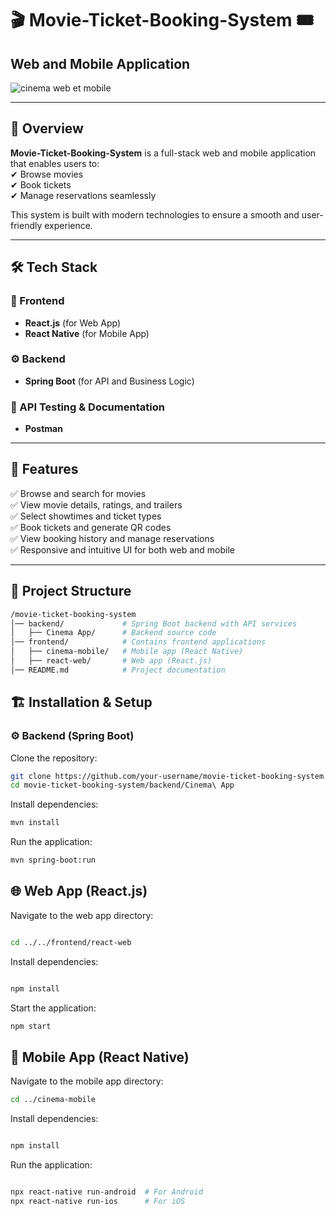 # 🎬 Movie-Ticket-Booking-System 🎟️  
## Web and Mobile Application  

 ![cinema web et mobile](https://github.com/user-attachments/assets/3f44d1da-34cc-4874-9ebb-17f6d12c58be)


---

## 🚀 Overview  
**Movie-Ticket-Booking-System** is a full-stack web and mobile application that enables users to:  
✔ Browse movies  
✔ Book tickets  
✔ Manage reservations seamlessly  

This system is built with modern technologies to ensure a smooth and user-friendly experience.  

---

## 🛠️ Tech Stack  

### 🎨 Frontend  
- **React.js** (for Web App)  
- **React Native** (for Mobile App)  

### ⚙ Backend  
- **Spring Boot** (for API and Business Logic)  

### 🧪 API Testing & Documentation  
- **Postman**  

---

## 🎥 Features  

✅ Browse and search for movies  
✅ View movie details, ratings, and trailers  
✅ Select showtimes and ticket types  
✅ Book tickets and generate QR codes  
✅ View booking history and manage reservations  
✅ Responsive and intuitive UI for both web and mobile  

---

## 📂 Project Structure  
```bash
/movie-ticket-booking-system
│── backend/             # Spring Boot backend with API services
│   ├── Cinema App/      # Backend source code
│── frontend/            # Contains frontend applications
│   ├── cinema-mobile/   # Mobile app (React Native)
│   ├── react-web/       # Web app (React.js)
│── README.md            # Project documentation

````

## 🏗️ Installation & Setup  

### ⚙ Backend (Spring Boot)  
Clone the repository:  
```sh
git clone https://github.com/your-username/movie-ticket-booking-system.git
cd movie-ticket-booking-system/backend/Cinema\ App

```
Install dependencies:
```sh
mvn install
```
Run the application:

```sh
mvn spring-boot:run
```
## 🌐 Web App (React.js)


Navigate to the web app directory:
```sh

cd ../../frontend/react-web

```
Install dependencies:
```sh

npm install

```
Start the application:
```sh
npm start
```
## 📱 Mobile App (React Native)

Navigate to the mobile app directory:
```sh
cd ../cinema-mobile

```
Install dependencies:
```sh

npm install

```
Run the application:
```sh

npx react-native run-android  # For Android  
npx react-native run-ios      # For iOS  
